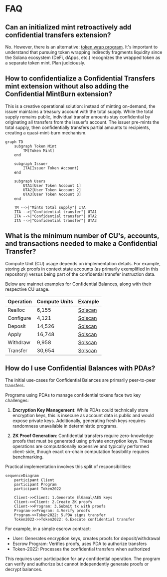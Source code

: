# FAQ

## Can an initialized mint retroactively add confidential transfers extension?
No. However, there is an alternative: [token wrap program](https://github.com/solana-program/token-wrap). It's important to understand that pursuing token wrapping indirectly fragments liquidity since the Solana ecosystem (DeFi, dApps, etc.) recognizes the wrapped token as a separate token mint. Plan judiciously.

## How to confidentialize a Confidential Transfers mint extension without also adding the Confidential MintBurn extension?

This is a creative operational solution: instead of minting on-demand, the issuer maintains a treasury account with the total supply. While the total supply remains public, individual transfer amounts stay confidential by originating all transfers from the issuer's account. The issuer pre-mints the total supply, then confidentially transfers partial amounts to recipients, creating a quasi-mint-burn mechanism.

```mermaid
graph TD
    subgraph Token Mint
        TM[Token Mint]
    end
    
    subgraph Issuer
        ITA[Issuer Token Account]
    end
    
    subgraph Users
        UTA1[User Token Account 1]
        UTA2[User Token Account 2]
        UTA3[User Token Account 3]
    end
    
    TM -->|"Mints total supply"| ITA
    ITA -->|"Confidential transfer"| UTA1
    ITA -->|"Confidential transfer"| UTA2
    ITA -->|"Confidential transfer"| UTA3
```

## What is the minimum number of CU's, accounts, and transactions needed to make a Confidential Transfer?
Compute Unit (CU) usage depends on implementation details. For example, storing zk proofs in context state accounts (as primarily exemplified in this repository) versus being part of the confidential transfer instruction data.

Below are mainnet examples for Confidential Balances, along with their respective CU usage.

|Operation|Compute Units|Example|
|---|---|---|
|Realloc|6,155| [Solscan](https://solscan.io/tx/4NaK8Br354eWXXoQUoD9qQbWJeWmEkZT8uUND1sqnZixoV9bvxJ1p6E1fUkRcx64Yh7rZNmba1Tyeb9cxXdSY9gr)|
|Configure|4,121| [Solscan](https://solscan.io/tx/5p82KLSCo89Gwx2CmNpGwB73S8QCaUBnRh1N3xAQSt55aJbEnWK7e86EaCzXAqFNVRRCNf1geoB5mq4JuNwFDRXQ)|
|Deposit|14,526| [Solscan](https://solscan.io/tx/2Hvb1hJDt5qeYuUMWmgMGCinvW6TkVixRZgNLGyPTnfRDkyBuFK5NJLzi5KkWxh9NCK7hoBpbawnK9xaUX2AArRZ)|
|Apply|16,748| [Solscan](https://solscan.io/tx/4riLZhKNkwgcypQ9gQ15go4jgnDGGX4PCuNSKNDpb8Motj9XNx9eiBYPdL5PvaYKncQbEGnctEa7NAKARMDQtGzQ)|
|Withdraw|9,958| [Solscan](https://solscan.io/tx/2YpFD8Fz5QJKCt7qrcrCxwm66NWU1qPzhps1QKWkGeUnmCJzBXQ4Dpkvj8fnvG6Ag86ieShqKsk14PJ4BhkNnZ2R)|
|Transfer|30,654| [Solscan](https://solscan.io/tx/2AEo6cHY7pdQJAtFZ7VgmfdKQe7LEpR7cSuxMq1xTmjxhtwYJasSbn4x9LkKrcpgzDi7jiPjB6tLS5pPzMKahirN?cluster=devnet)|

## How do I use Confidential Balances with PDAs?
The initial use-cases for Confidential Balances are primarily peer-to-peer transfers.

Programs using PDAs to manage confidential tokens face two key challenges:

1. **Encryption Key Management**: While PDAs could technically store encryption keys, this is insecure as account data is public and would expose private keys. Additionally, generating fresh keys requires randomness unavailable in deterministic programs.

2. **ZK Proof Generation**: Confidential transfers require zero-knowledge proofs that must be generated using private encryption keys. These operations are computationally expensive and typically performed client-side, though exact on-chain computation feasibility requires benchmarking.

Practical implementation involves this split of responsibilities:

```mermaid
sequenceDiagram
    participant Client
    participant Program
    participant Token2022

    Client->>Client: 1.Generate ElGamal/AES keys
    Client->>Client: 2.Create ZK proofs
    Client->>Program: 3.Submit tx with proofs
    Program->>Program: 4.Verify proofs
    Program->>Token2022: 5.PDA signs transfer
    Token2022->>Token2022: 6.Execute confidential transfer
```

For example, in a simple escrow contract:
- User: Generates encryption keys, creates proofs for deposit/withdrawal
- Escrow Program: Verifies proofs, uses PDA to authorize transfers
- Token-2022: Processes the confidential transfers when authorized

This requires user participation for any confidential operation. The program can verify and authorize but cannot independently generate proofs or decrypt balances.
